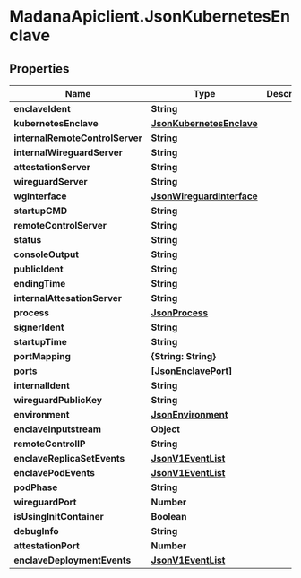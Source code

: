 # MadanaApiclient.JsonKubernetesEnclave

## Properties

Name | Type | Description | Notes
------------ | ------------- | ------------- | -------------
**enclaveIdent** | **String** |  | [optional] 
**kubernetesEnclave** | [**JsonKubernetesEnclave**](JsonKubernetesEnclave.md) |  | [optional] 
**internalRemoteControlServer** | **String** |  | [optional] 
**internalWireguardServer** | **String** |  | [optional] 
**attestationServer** | **String** |  | [optional] 
**wireguardServer** | **String** |  | [optional] 
**wgInterface** | [**JsonWireguardInterface**](JsonWireguardInterface.md) |  | [optional] 
**startupCMD** | **String** |  | [optional] 
**remoteControlServer** | **String** |  | [optional] 
**status** | **String** |  | [optional] 
**consoleOutput** | **String** |  | [optional] 
**publicIdent** | **String** |  | [optional] 
**endingTime** | **String** |  | [optional] 
**internalAttesationServer** | **String** |  | [optional] 
**process** | [**JsonProcess**](JsonProcess.md) |  | [optional] 
**signerIdent** | **String** |  | [optional] 
**startupTime** | **String** |  | [optional] 
**portMapping** | **{String: String}** |  | [optional] 
**ports** | [**[JsonEnclavePort]**](JsonEnclavePort.md) |  | [optional] 
**internalIdent** | **String** |  | [optional] 
**wireguardPublicKey** | **String** |  | [optional] 
**environment** | [**JsonEnvironment**](JsonEnvironment.md) |  | [optional] 
**enclaveInputstream** | **Object** |  | [optional] 
**remoteControlIP** | **String** |  | [optional] 
**enclaveReplicaSetEvents** | [**JsonV1EventList**](JsonV1EventList.md) |  | [optional] 
**enclavePodEvents** | [**JsonV1EventList**](JsonV1EventList.md) |  | [optional] 
**podPhase** | **String** |  | [optional] 
**wireguardPort** | **Number** |  | [optional] 
**isUsingInitContainer** | **Boolean** |  | [optional] 
**debugInfo** | **String** |  | [optional] 
**attestationPort** | **Number** |  | [optional] 
**enclaveDeploymentEvents** | [**JsonV1EventList**](JsonV1EventList.md) |  | [optional] 


